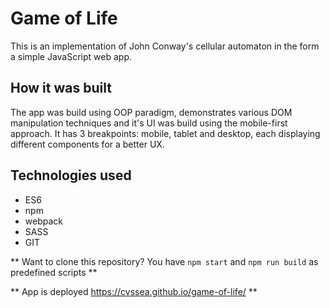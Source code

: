 # Game of Life

This is an implementation of John Conway's cellular automaton in the form a simple JavaScript web app.

## How it was built

The app was build using OOP paradigm, demonstrates various DOM manipulation techniques and it's UI was build using the mobile-first approach.
It has 3 breakpoints: mobile, tablet and desktop, each displaying different components for a better UX.

## Technologies used

- ES6
- npm
- webpack
- SASS
- GIT

** Want to clone this repository? You have `npm start` and `npm run build` as predefined scripts **

** App is deployed https://cvssea.github.io/game-of-life/ **

